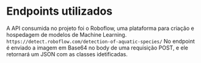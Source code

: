 # Endpoints utilizados 

A API consumida no projeto foi o Roboflow, uma plataforma para criação e hospedagem de modelos de Machine Learning.
``https://detect.roboflow.com/detection-of-aquatic-species/``
No endpoint é enviado a imagem em Base64 no body de uma requisição POST, e ele retornará um JSON com as classes idetificadas.